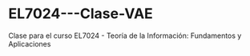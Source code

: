# EL7024---Clase-VAE
Clase para el curso EL7024 - Teoría de la Información: Fundamentos y Aplicaciones
